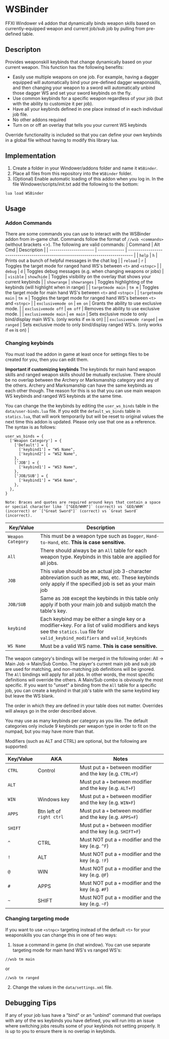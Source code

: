 # WSBinder
FFXI Windower v4 addon that dynamically binds weapon skills based on currently-equipped weapon and current job/sub job by pulling from pre-defined table.

## Descripton

Provides weaponskill keybinds that change dynamically based on your current weapon. This function has the
following benefits:
- Easily use multiple weapons on one job. For example, having a dagger equipped will automatically bind your pre-defined dagger weaponskills, and then changing your weapon to a sword will automatically unbind those dagger WS and set your sword keybinds on the fly.
- Use common keybinds for a specific weapon regardless of your job (but with the ability to customize it per job).
- Have all your keybinds defined in one place instead of in each individual job file.
- No other addons required
- Turn on or off an overlay that tells you your current WS keybinds

Override functionality is included so that you can define your own keybinds in a global file without having
to modify this library lua.

## Implementation

1. Create a folder in your Windower/addons folder and name it `WSBinder`.
2. Place all files from this repository into the `WSBinder` folder.
3. (Optional) Enable automatic loading of this addon when you log in. In the file Windower/scripts/init.txt add the following to the bottom:
```
lua load WSBinder
```

## Usage

### Addon Commands

There are some commands you can use to interact with the WSBinder addon from in-game chat. Commands follow the format of `//wsb <commands>` (without brackets <>). The following are valid commands:
| Command                | Alt Cmd       | Description                                                                      |
| ---------------------- | ------------- | -------------------------------------------------------------------------------- |
| `help`                 | `h`           | Prints out a bunch of helpful messages in the chat log                           |
| `reload`               | `r`           | Toggles the target mode for ranged hand WS's between `<t>` and `<stnpc>`         |
| `debug`                | `d`           | Toggles debug messages (e.g. when changing weapons or jobs)                      |
| `visible`              | `show`/`hide` | Toggles visibility on the overlay that shows your current keybinds               |
| `showrange`            | `showranges`  | Toggles highlighting of the keybinds (will highlight when in range)              |
| `targetmode main`      | `tm m`        | Toggles the target mode for main hand WS's between `<t>` and `<stnpc>`           |
| `targetmode main`      | `tm m`        | Toggles the target mode for ranged hand WS's between `<t>` and `<stnpc>`         |
| `exclusivemode on`     | `em on`       | Grants the ability to use exclusive mode.                                        |
| `exclusivemode off`    | `em off`      | Removes the ability to use exclusive mode.                                       |
| `exclusivemode main`   | `em main`     | Sets exclusive mode to only bind/display main WS's. (only works if `em` is on)   |
| `exclusivemode ranged` | `em ranged`   | Sets exclusive mode to only bind/display ranged WS's. (only works if `em` is on) |


### Changing keybinds

You must load the addon in game at least once for settings files to be created for you, then you can edit them.

**Important if customizing keybinds**
The keybinds for main hand weapon skills and ranged weapon skills should be mutually exclusive. There should be no overlap between the Archery or Marksmanship category and any of the others. Archery and Marksmanship can have the same keybinds as each other though. The reason for this is so that you can use main weapon WS keybinds and ranged WS keybinds at the same time.

You can change the the keybinds by editing the `user_ws_binds` table in the `data/user-binds.lua` file. If you edit the `default_ws_binds` table in `statics.lua`, that will work temporarily but will be reset to original values the next time this addon is updated. Please only use that one as a reference. The syntax is as follows:
```
user_ws_binds = {
  ['Weapon Category'] = {
    ['Default'] = {
      ['keybind1'] = "WS Name",
      ['keybind2'] = "WS2 Name",
    },
    ['JOB'] = {
      ['keybind1'] = "WS3 Name",
    },
    ['JOB/SUB'] = {
      ['keybind1'] = "WS4 Name",
    },
  },
}

Note: Braces and quotes are required around keys that contain a space or special character like `["GEO/WHM"]` (correct) vs `GEO/WHM` (incorrect) or `["Great Sword"]` (correct) vs `Great Sword` (incorrect).

```
| Key/Value         | Description                |
| ----------------- | -------------------------- |
| `Weapon Category` | This must be a weapon type such as `Dagger`, `Hand-to-Hand`, etc. **This is case sensitive.** |
| `All`             | There should always be an `All` table for each weapon type. Keybinds in this table are applied for all jobs. |
| `JOB` | This value should be an actual job 3-character abbreviation such as `MNK`, `RNG`, etc. These keybinds only apply if the specified job is set as your main job |
| `JOB/SUB`         | Same as `JOB` except the keybinds in this table only apply if both your main job and subjob match the table's key. |
| `keybind`         | Each keybind may be either a single key or a modifier+key. For a list of valid modifiers and keys see the `statics.lua` file for `valid_keybind_modifiers` and `valid_keybinds` |
| `WS Name`         | Must be a valid WS name. **This is case sensitive.** |

The weapon category's bindings will be merged in the following order: All -> Main Job -> Main/Sub Combo.
The player's current main job and sub job are used for matching, and non-matching job definitions will be ignored. The `All`
bindings will apply for all jobs. In other words, the most specific definitions will override the others. A Main/Sub combo is obviously the most specific. If you want to "unset" a binding from the `All` table for a specific job, you can create a keybind in that job's table with the same keybind key but leave the WS blank.

The order in which they are defined in your table does not matter. Overrides will always go in the order described above.

You may use as many keybinds per category as you like. The default categories only include 9 keybinds per weapon type in order to fit on the numpad, but you may have more than that.

Modifiers (such as ALT and CTRL) are optional, but the following are supported:

| Key/Value | AKA                      | Notes                                                        |
| --------- | ------------------------ |------------------------------------------------------------ |
| `CTRL`    | Control                  | Must put a `+` between modifier and the key (e.g. `CTRL+F`)  |
| `ALT`     |                          | Must put a `+` between modifier and the key (e.g. `ALT+F`)   |
| `WIN`     | Windows key              | Must put a `+` between modifier and the key (e.g. `WIN+F`)   |
| `APPS`    | Btn left of `right ctrl` | Must put a `+` between modifier and the key (e.g. `APPS+F`)  |
| `SHIFT`   |                          | Must put a `+` between modifier and the key (e.g. `SHIFT+F`) |
| `^`       | CTRL                     | Must NOT put a `+` modifier and the key (e.g. `^F`)          |
| `!`       | ALT                      | Must NOT put a `+` modifier and the key (e.g. `!F`)          |
| `@`       | WIN                      | Must NOT put a `+` modifier and the key (e.g. `@F`)          |
| `#`       | APPS                     | Must NOT put a `+` modifier and the key (e.g. `#F`)          |
| `~`       | SHIFT                    | Must NOT put a `+` modifier and the key (e.g. `~F`)          |

### Changing targeting mode

If you want to use `<stnpc>` targeting instead of the default `<t>` for your weaponskills you can change this in one of two ways:
1. Issue a command in game (in chat window). You can use separate targeting mode for main hand WS's vs ranged WS's:
```
//wsb tm main
```
or
```
//wsb tm ranged
```
2. Change the values in the `data/settings.xml` file.

## Debugging Tips

If any of your job luas have a "bind" or an "unbind" command that overlaps with any of the ws keybinds you have defined, you will run into an issue where switching jobs results some of your keybinds not setting properly. It is up to you to ensure there is no overlap in keybinds.
